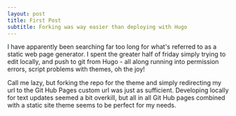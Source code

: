 ```yaml
---
layout: post
title: First Post
subtitle: Forking was way easier than deploying with Hugo
---
```


I have apparently been searching far too long for what's referred to as a static web page generator.  I spent the greater half of friday simply trying to edit locally, and push to git from Hugo - all along running into permission errors, script problems with themes, oh the joy!  

Call me lazy, but forking the repo for the theme and simply redirecting my url to the Git Hub Pages custom url was just as sufficient.  Developing locally for text updates seemed a bit overkill, but all in all Git Hub pages combined with a static site theme seems to be perfect for my needs.

